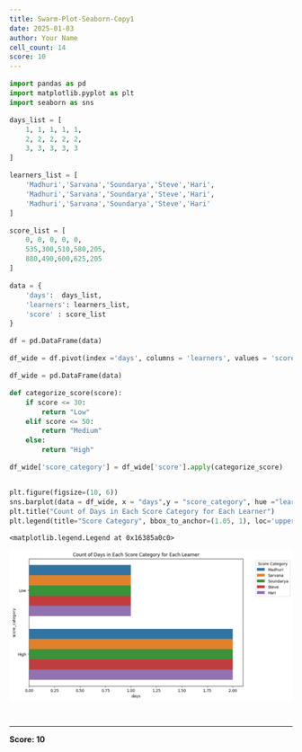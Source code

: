 ```yaml
---
title: Swarm-Plot-Seaborn-Copy1
date: 2025-01-03
author: Your Name
cell_count: 14
score: 10
---
```


```python
import pandas as pd
import matplotlib.pyplot as plt
import seaborn as sns
```


```python
days_list = [
    1, 1, 1, 1, 1,
    2, 2, 2, 2, 2,
    3, 3, 3, 3, 3
]
```


```python
learners_list = [
    'Madhuri','Sarvana','Soundarya','Steve','Hari',
    'Madhuri','Sarvana','Soundarya','Steve','Hari',
    'Madhuri','Sarvana','Soundarya','Steve','Hari'
]
```


```python
score_list = [
    0, 0, 0, 0, 0,
    535,300,510,580,205,
    880,490,600,625,205
]
```


```python
data = {
    'days':  days_list,
    'learners': learners_list,
    'score' : score_list
}
```


```python
df = pd.DataFrame(data)
```


```python
df_wide = df.pivot(index ='days', columns = 'learners', values = 'score')
```


```python
df_wide = pd.DataFrame(data)
```


```python
def categorize_score(score):
    if score <= 30:
        return "Low"
    elif score <= 50:
        return "Medium"
    else:
        return "High"
```


```python
df_wide['score_category'] = df_wide['score'].apply(categorize_score)
```


```python

```


```python
plt.figure(figsize=(10, 6))
sns.barplot(data = df_wide, x = "days",y = "score_category", hue ="learners",estimator=len)
plt.title("Count of Days in Each Score Category for Each Learner")
plt.legend(title="Score Category", bbox_to_anchor=(1.05, 1), loc='upper left')
```




    <matplotlib.legend.Legend at 0x16385a0c0>




    
![png](swarm-plot-seaborn-Copy1_files/swarm-plot-seaborn-Copy1_11_1.png)
    



```python

```


```python

```


---
**Score: 10**
